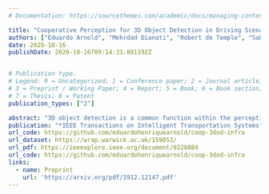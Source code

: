 ```yaml
---
# Documentation: https://sourcethemes.com/academic/docs/managing-content/

title: "Cooperative Perception for 3D Object Detection in Driving Scenarios using Infrastructure Sensors"
authors: ["Eduardo Arnold", "Mehrdad Dianati", "Robert de Temple", "Saber Fallah"]
date: 2020-10-16
publishDate: 2020-10-16T09:14:31.801192Z


# Publication type.
# Legend: 0 = Uncategorized; 1 = Conference paper; 2 = Journal article;
# 3 = Preprint / Working Paper; 4 = Report; 5 = Book; 6 = Book section;
# 7 = Thesis; 8 = Patent
publication_types: ["2"]

abstract: "3D object detection is a common function within the perception system of an autonomous vehicle and outputs a list of 3D bounding boxes around objects of interest. Various 3D object detection methods have relied on fusion of different sensor modalities to overcome limitations of individual sensors. However, occlusion, limited field-of-view and low-point density of the sensor data cannot be reliably and cost-effectively addressed by multi-modal sensing from a single point of view. Alternatively, cooperative perception incorporates information from spatially diverse sensors distributed around the environment as a way to mitigate these limitations. This article proposes two schemes for cooperative 3D object detection using single modality sensors. The early fusion scheme combines point clouds from multiple spatially diverse sensing points of view before detection. In contrast, the late fusion scheme fuses the independently detected bounding boxes from multiple spatially diverse sensors. We evaluate the performance of both schemes, and their hybrid combination, using a synthetic cooperative dataset created in two complex driving scenarios, a T-junction and a roundabout. The evaluation shows that the early fusion approach outperforms late fusion by a significant margin at the cost of higher communication bandwidth. The results demonstrate that cooperative perception can recall more than 95% of the objects as opposed to 30% for single-point sensing in the most challenging scenario. To provide practical insights into the deployment of such system, we report how the number of sensors and their configuration impact the detection performance of the system."
publication: "*IEEE Transactions on Intelligent Transportation Systems*"
url_code: https://github.com/eduardohenriquearnold/coop-3dod-infra
url_dataset: https://wrap.warwick.ac.uk/159053/
url_pdf: https://ieeexplore.ieee.org/document/9228884
url_code: https://github.com/eduardohenriquearnold/coop-3dod-infra
links:
  - name: Preprint
    url: 'https://arxiv.org/pdf/1912.12147.pdf'
---
```


